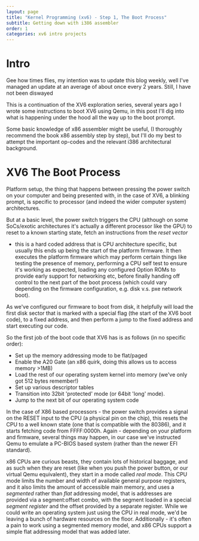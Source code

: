 ```yaml
---
layout: page
title: "Kernel Programming (xv6) - Step 1, The Boot Process"
subtitle: Getting down with i386 assembler
order: 1
categories: xv6 intro projects
---
```


# Intro

Gee how times flies, my intention was to update this blog weekly, well I've
managed an update at an average of about once every 2 years. Still, I have
not been diswayed 


This is a continuation of the XV6 exploration series, several years ago I wrote
some instructions to boot XV6 using Qemu, in this post I'll dig into what is
happening under the hood all the way up to the boot prompt.

Some basic knowledge of x86 assembler might be useful, (I thoroughly recommend
the book x86 assembly step by step), but I'll do my best to attempt the
important op-codes and the relevant i386 architectural background.


# XV6 The Boot Process

Platform setup, the thing that happens between pressing the power switch on
your computer and being presented with, in the case of XV6, a blinking prompt,
is specific to processor (and indeed the wider computer system) architectures.

But at a basic level, the power switch triggers the CPU (although on some
SoCs/exotic architectures it's actually a different processor like the GPU) to
reset to a known starting state, fetch an instructions from the _reset vector_
- this is a hard coded address that is CPU architecture specific, but usually
this ends up being the start of the platform firmware. It then executes the
platform firmware which may perform certain things like testing the presence of
memory, performing a CPU self test to ensure it's working as expected, loading
any configured Option ROMs to provide early support for networking etc, before
finally handing off control to the next part of the boot process (which could
vary depending on the firmware configuration, e.g. disk v.s. pxe network boot). 

As we've configured our firmware to boot from disk, it helpfully will load the
first disk sector that is marked with a special flag (the start of the XV6 boot
code), to a fixed address, and then perform a jump to the fixed address and
start executing our code.

So the first job of the boot code that XV6 has is as follows (in no specific order):

- Set up the memory addressing mode to be flat/paged
- Enable the A20 Gate (an x86 quirk, doing this allows us to access memory >1MB)
- Load the rest of our operating system kernel into memory (we've only got 512 bytes remember!)
- Set up various descriptor tables
- Transition into 32bit 'protected' mode (or 64bit 'long' mode).
- Jump to the next bit of our operating system code


In the case of X86 based processors - the power switch provides a signal on the
RESET input to the CPU (a physical pin on the chip), this resets the CPU to a
well known state (one that is compatible with the 80386), and it starts
fetching code from FFFF:0000h. Again - depending on your platform and firmware,
several things may happen, in our case we've instructed Qemu to emulate a
PC-BIOS based system (rather than the newer EFI standard).

x86 CPUs are curious beasts, they contain lots of historical baggage, and as
such when they are reset (like when you push the power button, or our virtual
Qemu equivalent), they start in a mode called _real mode_. This CPU mode limits
the number and width of available general purpose registers, and it also limits
the amount of accessible main memory, and uses a _segmented_ rather than _flat_
addressing model, that is addresses are provided via a segment:offset combo,
with the segment loaded in a special _segment register_ and the offset provided
by a separate register. While we could write an operating system just using the
CPU in real mode, we'd be leaving a bunch of hardware resources on the floor.
Additionally - it's often a pain to work using a segmented memory model, and
x86 CPUs support a simple flat addressing model that was added later.


